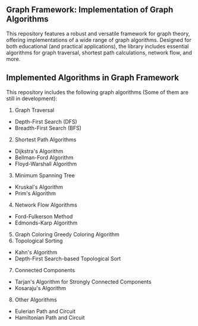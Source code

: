 ## Graph Framework: Implementation of Graph Algorithms
This repository features a robust and versatile framework for graph theory, offering implementations of a wide range of graph algorithms. 
Designed for both educational (and practical applications), the library includes essential algorithms for graph traversal, shortest path calculations, network flow, and more. 

## Implemented Algorithms in Graph Framework
This repository includes the following graph algorithms (Some of them are still in development):

1. Graph Traversal
- Depth-First Search (DFS)
- Breadth-First Search (BFS)
2. Shortest Path Algorithms
- Dijkstra's Algorithm
- Bellman-Ford Algorithm
- Floyd-Warshall Algorithm
3. Minimum Spanning Tree
- Kruskal's Algorithm
- Prim's Algorithm
4. Network Flow Algorithms
- Ford-Fulkerson Method
- Edmonds-Karp Algorithm
5. Graph Coloring
Greedy Coloring Algorithm
6. Topological Sorting
- Kahn's Algorithm
- Depth-First Search-based Topological Sort
7. Connected Components
- Tarjan's Algorithm for Strongly Connected Components
- Kosaraju's Algorithm
8. Other Algorithms
- Eulerian Path and Circuit
- Hamiltonian Path and Circuit
